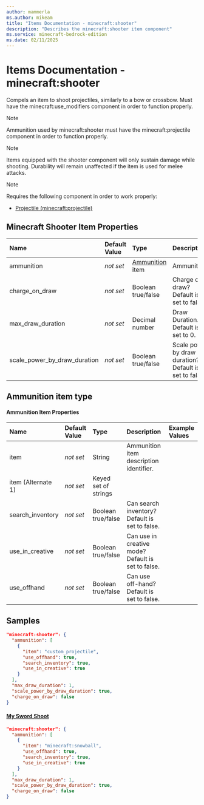 ```yaml
---
author: mammerla
ms.author: mikeam
title: "Items Documentation - minecraft:shooter"
description: "Describes the minecraft:shooter item component"
ms.service: minecraft-bedrock-edition
ms.date: 02/11/2025 
---
```


# Items Documentation - minecraft:shooter

Compels an item to shoot projectiles, similarly to a bow or crossbow. Must have the minecraft:use_modifiers component in order to function properly.

> [!Note]
> Ammunition used by minecraft:shooter must have the minecraft:projectile component in order to function properly.

> [!Note]
> Items equipped with the shooter component will only sustain damage while shooting. Durability will remain unaffected if the item is used for melee attacks.

> [!Note]
> Requires the following component in order to work properly:
> 
> * [Projectile (minecraft:projectile)](../EntityComponents/minecraftComponent_projectile.md)
> 

## Minecraft Shooter Item Properties

|Name       |Default Value |Type |Description |Example Values |
|:----------|:-------------|:----|:-----------|:------------- |
| ammunition | *not set* | [Ammunition](#ammunition-item-type) item | Ammunition. | My Sword Shoot: `[{"item":"minecraft:snowball","use_offhand":true,"search_inventory":true,"use_in_creative":true}]` | 
| charge_on_draw | *not set* | Boolean true/false | Charge on draw? Default is set to false. |  | 
| max_draw_duration | *not set* | Decimal number | Draw Duration. Default is set to 0. | My Sword Shoot: `1` | 
| scale_power_by_draw_duration | *not set* | Boolean true/false | Scale power by draw duration? Default is set to false. | My Sword Shoot: `true` | 

## Ammunition item type

#### Ammunition Item Properties

|Name       |Default Value |Type |Description |Example Values |
|:----------|:-------------|:----|:-----------|:------------- |
| item | *not set* | String | Ammunition item description identifier. |  | 
| item (Alternate 1) | *not set* | Keyed set of strings |  |  | 
| search_inventory | *not set* | Boolean true/false | Can search inventory? Default is set to false. |  | 
| use_in_creative | *not set* | Boolean true/false | Can use in creative mode? Default is set to false. |  | 
| use_offhand | *not set* | Boolean true/false | Can use off-hand? Default is set to false. |  | 

## Samples


```json
"minecraft:shooter": {
  "ammunition": [
    {
      "item": "custom_projectile",
      "use_offhand": true,
      "search_inventory": true,
      "use_in_creative": true
    }
  ],
  "max_draw_duration": 1,
  "scale_power_by_draw_duration": true,
  "charge_on_draw": false
}
```

#### [My Sword Shoot](https://github.com/microsoft/minecraft-samples/tree/main/custom_items/behavior_packs/custom_item/items/my_sword_shoot.json)


```json
"minecraft:shooter": {
  "ammunition": [
    {
      "item": "minecraft:snowball",
      "use_offhand": true,
      "search_inventory": true,
      "use_in_creative": true
    }
  ],
  "max_draw_duration": 1,
  "scale_power_by_draw_duration": true,
  "charge_on_draw": false
}
```
